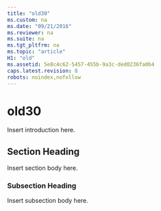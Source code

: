 ```yaml
---
title: "old30"
ms.custom: na
ms.date: "09/21/2016"
ms.reviewer: na
ms.suite: na
ms.tgt_pltfrm: na
ms.topic: "article"
H1: "old"
ms.assetid: 5e8c4c62-5457-455b-9a3c-ded0236fa0b4
caps.latest.revision: 8
robots: noindex,nofollow
---
```

# old30
Insert introduction here.  
  
## Section Heading  
 Insert section body here.  
  
### Subsection Heading  
 Insert subsection body here.